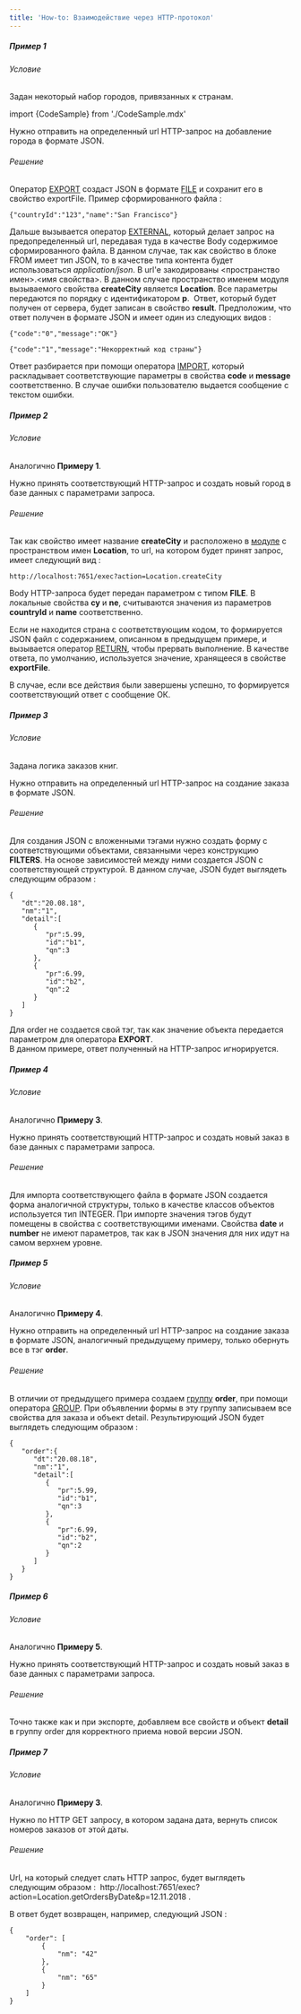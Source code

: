 ```yaml
---
title: 'How-to: Взаимодействие через HTTP-протокол'
---
```


##### Пример 1

###### Условие

Задан некоторый набор городов, привязанных к странам.

import {CodeSample} from './CodeSample.mdx'

<CodeSample url="https://ru-documentation.lsfusion.org/sample?file=UseCaseExternal&block=sample1"/>

Нужно отправить на определенный url HTTP-запрос на добавление города в формате JSON.

###### Решение

<CodeSample url="https://ru-documentation.lsfusion.org/sample?file=UseCaseExternal&block=solution1"/>

Оператор [EXPORT](Экспорт_данных_EXPORT.md) создаст JSON в формате [FILE](Встроенные_классы.md) и сохранит его в свойство exportFile. Пример сформированного файла : 

    {"countryId":"123","name":"San Francisco"}

Дальше вызывается оператор [EXTERNAL](Обращение_к_внешней_системе_EXTERNAL.md), который делает запрос на предопределенный url, передавая туда в качестве Body содержимое сформированного файла. В данном случае, так как свойство в блоке FROM имеет тип JSON, то в качестве типа контента будет использоваться *application/json*. В url'е закодированы <пространство имен\>.<имя свойства\>. В данном случае пространство именем модуля вызываемого свойства **createCity** является **Location**. Все параметры передаются по порядку с идентификатором **p**.  Ответ, который будет получен от сервера, будет записан в свойство **result**. Предположим, что ответ получен в формате JSON и имеет один из следующих видов :

    {"code":"0","message":"OK"}

    {"code":"1","message":"Некорректный код страны"}

Ответ разбирается при помощи оператора [IMPORT](Импорт_данных_IMPORT.md), который раскладывает соответствующие параметры в свойства **code** и **message** соответственно. В случае ошибки пользователю выдается сообщение с текстом ошибки.

##### Пример 2

###### Условие

Аналогично **Примеру 1**. 

Нужно принять соответствующий HTTP-запрос и создать новый город в базе данных с параметрами запроса.

###### Решение

<CodeSample url="https://ru-documentation.lsfusion.org/sample?file=UseCaseExternal&block=solution2"/>

Так как свойство имеет название **createCity** и расположено в [модуле](Модули.md) с пространством имен **Location**, то url, на котором будет принят запрос, имеет следующий вид :

    http://localhost:7651/exec?action=Location.createCity

Body HTTP-запроса будет передан параметром с типом **FILE**. В локальные свойства **cy** и **ne**, считываются значения из параметров **countryId** и **name** соответственно.

Если не находится страна с соответствующим кодом, то формируется JSON файл с содержанием, описанном в предыдущем примере, и вызывается оператор [RETURN](Выход_RETURN.md), чтобы прервать выполнение. В качестве ответа, по умолчанию, используется значение, хранящееся в свойстве **exportFile**.

В случае, если все действия были завершены успешно, то формируется соответствующий ответ с сообщение ОК.

##### Пример 3

###### Условие

Задана логика заказов книг.

<CodeSample url="https://ru-documentation.lsfusion.org/sample?file=UseCaseExternal&block=sample3"/>

Нужно отправить на определенный url HTTP-запрос на создание заказа в формате JSON.

###### Решение

<CodeSample url="https://ru-documentation.lsfusion.org/sample?file=UseCaseExternal&block=solution3"/>

Для создания JSON с вложенными тэгами нужно создать форму с соответствующими объектами, связанными через конструкцию **FILTERS**. На основе зависимостей между ними создается JSON с соответствующей структурой. В данном случае, JSON будет выглядеть следующим образом :

    {
       "dt":"20.08.18",
       "nm":"1",
       "detail":[
          {
             "pr":5.99,
             "id":"b1",
             "qn":3
          },
          {
             "pr":6.99,
             "id":"b2",
             "qn":2
          }
       ]
    }

Для order не создается свой тэг, так как значение объекта передается параметром для оператора **EXPORT**.  
В данном примере, ответ полученный на HTTP-запрос игнорируется.

##### Пример 4

###### Условие

Аналогично **Примеру 3**. 

Нужно принять соответствующий HTTP-запрос и создать новый заказ в базе данных с параметрами запроса.

###### Решение

<CodeSample url="https://ru-documentation.lsfusion.org/sample?file=UseCaseExternal&block=solution4"/>

Для импорта соответствующего файла в формате JSON создается форма аналогичной структуры, только в качестве классов объектов используется тип INTEGER. При импорте значения тэгов будут помещены в свойства с соответствующими именами. Свойства **date** и **number** не имеют параметров, так как в JSON значения для них идут на самом верхнем уровне.

##### Пример 5

###### Условие

Аналогично **Примеру 4**. 

Нужно отправить на определенный url HTTP-запрос на создание заказа в формате JSON, аналогичный предыдущему примеру, только обернуть все в тэг **order**.

###### Решение

<CodeSample url="https://ru-documentation.lsfusion.org/sample?file=UseCaseExternal&block=solution5"/>

  

В отличии от предыдущего примера создаем [группу](Группы_свойств_и_действий.md) **order**, при помощи оператора [GROUP](Оператор_GROUP.md). При объявлении формы в эту группу записываем все свойства для заказа и объект detail. Результирующий JSON будет выглядеть следующим образом :

    {
       "order":{
          "dt":"20.08.18",
          "nm":"1",
          "detail":[
             {
                "pr":5.99,
                "id":"b1",
                "qn":3
             },
             {
                "pr":6.99,
                "id":"b2",
                "qn":2
             }
          ]
       }
    }

##### Пример 6

###### Условие

Аналогично **Примеру 5**. 

Нужно принять соответствующий HTTP-запрос и создать новый заказ в базе данных с параметрами запроса.

###### Решение

<CodeSample url="https://ru-documentation.lsfusion.org/sample?file=UseCaseExternal&block=solution6"/>

Точно также как и при экспорте, добавляем все свойств и объект **detail** в группу order для корректного приема новой версии JSON.

##### Пример 7

###### Условие

Аналогично **Примеру 3**. 

Нужно по HTTP GET запросу, в котором задана дата, вернуть список номеров заказов от этой даты.

###### Решение

<CodeSample url="https://ru-documentation.lsfusion.org/sample?file=UseCaseExternal&block=solution7"/>

Url, на который следует слать HTTP запрос, будет выглядеть следующим образом :  http://localhost:7651/exec?action=Location.getOrdersByDate&p=12.11.2018 .

В ответ будет возвращен, например, следующий JSON :

  

    {
        "order": [
            {
                "nm": "42"
            },
            {
                "nm": "65"
            }
        ]
    }
